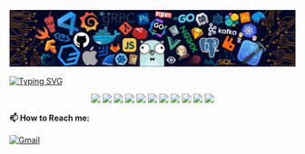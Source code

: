

![](./src/header_.png)

    
[![Typing SVG](https://readme-typing-svg.herokuapp.com?color=%2336BCF7&center=true&vCenter=true&width=600&lines=Hi+there+👋,+I+am+Shelly+Pandey;+Welcome+to+My+Profile!;Full+stack+developer;Always+learning+new+things+;Coding+enthusiast)](https://git.io/typing-svg)




<p align="center">
  <img src="https://img.shields.io/badge/JavaScript-323330?style=for-the-badge&logo=javascript&logoColor=F7DF1E" height=40>
  <img src="https://img.shields.io/badge/Node.js-43853D?style=for-the-badge&logo=node.js&logoColor=white" height=40>
  <img src="https://img.shields.io/badge/React-20232A?style=for-the-badge&logo=react&logoColor=61DAFB" height=40>
  <img src="https://img.shields.io/badge/HTML5-E34F26?style=for-the-badge&logo=html5&logoColor=white" height=40>
  <img src="https://img.shields.io/badge/CSS3-1572B6?style=for-the-badge&logo=css3&logoColor=white" height=40>
  <img src="https://img.shields.io/badge/MongoDB_&_Mongoose-4EA94B?style=for-the-badge&logo=mongodb&logoColor=white" height=40>
  <img src="https://img.shields.io/badge/Express.js-404D59?style=for-the-badge&logo=express" height=40>
  <img src="https://img.shields.io/badge/Bootstrap-563D7C?style=for-the-badge&logo=bootstrap&logoColor=white" height=40>
  <img src="https://img.shields.io/badge/TypeScript-007ACC?style=for-the-badge&logo=typescript&logoColor=white" height=40>
  <img src="https://img.shields.io/badge/Redux-593D88?style=for-the-badge&logo=redux&logoColor=white" height=40>
  <img src="https://img.shields.io/badge/SASS-4EA94B?style=for-the-badge&logo=sass&logoColor=white" height=40>




**📫 How to Reach me:**
<p align="left">
<a href="mailto:shellypandey88@gmail.com" target="blank"><img align="center" src="https://raw.githubusercontent.com/BEPb/BEPb/master/assets/gmail.svg" alt="Gmail" height="30" width="30" /></a>

</p>




  